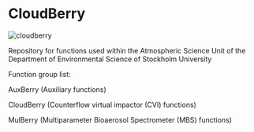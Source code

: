 # CloudBerry

![cloudberry](https://user-images.githubusercontent.com/56432521/176161635-f11d411b-6af3-46c0-a4ef-3e44881468e1.png)


Repository for functions used within the Atmospheric Science Unit of the Department of Environmental Science of Stockholm University

Function group list:

AuxBerry   (Auxiliary functions)

CloudBerry (Counterflow virtual impactor (CVI) functions)

MulBerry   (Multiparameter Bioaerosol Spectrometer (MBS) functions)
